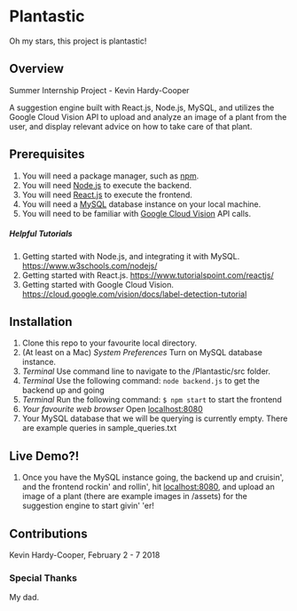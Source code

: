 # Plantastic
Oh my stars, this project is plantastic!

## Overview
Summer Internship Project - Kevin Hardy-Cooper

A suggestion engine built with React.js, Node.js, MySQL, and utilizes the Google Cloud Vision API to upload and analyze an image of a plant from the user, and display relevant advice on how to take care of that plant.

## Prerequisites
1. You will need a package manager, such as [npm](https://www.npmjs.com/).
2. You will need [Node.js](https://nodejs.org/en/) to execute the backend.
3. You will need [React.js](https://reactjs.org/) to execute the frontend.
4. You will need a [MySQL](https://www.mysql.com/) database instance on your local machine. 
5. You will need to be familiar with [Google Cloud Vision](https://cloud.google.com/vision/) API calls. 

##### Helpful Tutorials
1. Getting started with Node.js, and integrating it with MySQL. https://www.w3schools.com/nodejs/
2. Getting started with React.js. https://www.tutorialspoint.com/reactjs/
3. Getting started with Google Cloud Vision. https://cloud.google.com/vision/docs/label-detection-tutorial

## Installation
1. Clone this repo to your favourite local directory.
2. (At least on a Mac) _System Preferences_ Turn on MySQL database instance.
3. _Terminal_ Use command line to navigate to the /Plantastic/src folder.
4. _Terminal_ Use the following command: `node backend.js` to get the backend up and going
5. _Terminal_ Run the following command: `$ npm start` to start the frontend
6. _Your favourite web browser_ Open [localhost:8080](http://localhost:8080/)
7. Your MySQL database that we will be querying is currently empty.  There are example queries in sample_queries.txt

## Live Demo?!
1. Once you have the MySQL instance going, the backend up and cruisin', and the frontend rockin' and rollin', hit [localhost:8080](http://localhost:8080/), and upload an image of a plant (there are example images in /assets) for the suggestion engine to start givin' 'er!

## Contributions
Kevin Hardy-Cooper, February 2 - 7 2018

### Special Thanks
My dad.  

